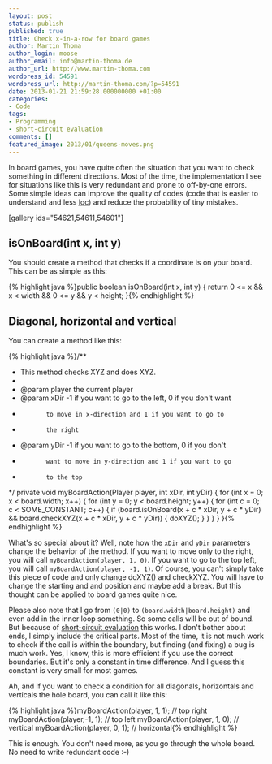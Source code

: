 ```yaml
---
layout: post
status: publish
published: true
title: Check x-in-a-row for board games
author: Martin Thoma
author_login: moose
author_email: info@martin-thoma.de
author_url: http://www.martin-thoma.com
wordpress_id: 54591
wordpress_url: http://martin-thoma.com/?p=54591
date: 2013-01-21 21:59:28.000000000 +01:00
categories:
- Code
tags:
- Programming
- short-circuit evaluation
comments: []
featured_image: 2013/01/queens-moves.png
---
```

In board games, you have quite often the situation that you want to check something in different directions. Most of the time, the implementation I see for situations like this is very redundant and prone to off-by-one errors. Some simple ideas can improve the quality of codes (code that is easier to understand and less <abbr title="lines of code">loc</abbr>) and reduce the probability of tiny mistakes.

[gallery ids="54621,54611,54601"]

<h2>isOnBoard(int x, int y)</h2>
You should create a method that checks if a coordinate is on your board. This can be as simple as this:

{% highlight java %}public boolean isOnBoard(int x, int y) {
    return 0 <= x &amp;&amp; x < width &amp;&amp; 0 <= y &amp;&amp; y < height;
}{% endhighlight %}

<h2>Diagonal, horizontal and vertical</h2>
You can create a method like this:

{% highlight java %}/**
 * This method checks XYZ and does XYZ.
 * 
 * @param player the current player
 * @param xDir -1 if you want to go to the left, 0 if you don't want 
 *            to move in x-direction and 1 if you want to go to 
 *            the right
 * @param yDir -1 if you want to go to the bottom, 0 if you don't 
 *            want to move in y-direction and 1 if you want to go 
 *            to the top
 */
private void myBoardAction(Player player, int xDir, int yDir) {
    for (int x = 0; x < board.width; x++) {
        for (int y = 0; y < board.height; y++) {
            for (int c = 0; c < SOME_CONSTANT; c++) {
                if (board.isOnBoard(x + c * xDir, y + c * yDir)
                   &amp;&amp; board.checkXYZ(x + c * xDir, y + c * yDir)) {
                    doXYZ();
                }
            }
        }
    }
}{% endhighlight %}

What's so special about it? Well, note how the <code>xDir</code> and <code>yDir</code> parameters change the behavior of the method. If you want to move only to the right, you will call <code>myBoardAction(player, 1, 0)</code>. If you want to go to the top left, you will call <code>myBoardAction(player, -1, 1)</code>. Of course, you can't simply take this piece of code and only change doXYZ() and checkXYZ. You will have to change the starting and and position and maybe add a break. But this thought can be applied to board games quite nice.

Please also note that I go from <code>(0|0)</code> to <code>(board.width|board.height)</code> and even add in the inner loop something. So some calls will be out of bound. But because of <a href="http://en.wikipedia.org/wiki/Short-circuit_evaluation">short-circuit evaluation</a> this works. I don't bother about ends, I simply include the critical parts. Most of the time, it is not much work to check if the call is within the boundary, but finding (and fixing) a bug is much work. Yes, I know, this is more efficient if you use the correct boundaries. But it's only a constant in time difference. And I guess this constant is very small for most games.

Ah, and if you want to check a condition for all diagonals, horizontals and verticals the hole board, you can call it like this:

{% highlight java %}myBoardAction(player, 1, 1); // top right
myBoardAction(player,-1, 1); // top left
myBoardAction(player, 1, 0); // vertical
myBoardAction(player, 0, 1); // horizontal{% endhighlight %}

This is enough. You don't need more, as you go through the whole board. No need to write redundant code :-)
